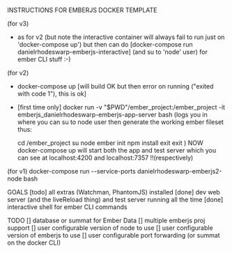 INSTRUCTIONS FOR EMBERJS DOCKER TEMPLATE

(for v3)
- as for v2 (but note the interactive container will always fail to run just on 'docker-compose up') but then can do [docker-compose run danielrhodeswarp-emberjs-interactive]
    (and su to 'node' user) for ember CLI stuff :-)

(for v2)

- docker-compose up [will build OK but then error on running ("exited with code 1"), this is ok]
- [first time only] docker run -v "$PWD"/ember_project:/ember_project -it emberjs_danielrhodeswarp-emberjs-app-server bash
    (logs you in where you can su to node user then generate the working ember fileset thus:

    cd /ember_project
    su node
    ember init
    npm install
    exit
    exit
    )
    NOW docker-compose up will start both the app and test server which you can see at
    localhost:4200 and localhost:7357 !!(respectively)

(for v1) docker-compose run --service-ports danielrhodeswarp-emberjs2-node bash

GOALS
[todo] all extras (Watchman, PhantomJS) installed
[done] dev web server (and the liveReload thing) and test server running all the time
[done] interactive shell for ember CLI commands


TODO
[] database or summat for Ember Data
[] multiple emberjs proj support
[] user configurable version of node to use
[] user configurable version of emberjs to use
[] user configurable port forwarding (or summat on the docker CLI)
